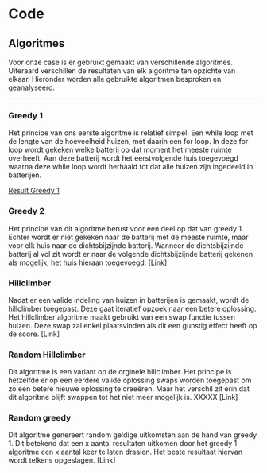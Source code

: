# Code
## Algoritmes
Voor onze case is er gebruikt gemaakt van verschillende algoritmes. Uiteraard
verschillen de resultaten van elk algoritme ten opzichte van elkaar.
Hieronder worden alle gebruikte algoritmen besproken en geanalyseerd.

---
### Greedy 1
Het principe van ons eerste algoritme is relatief simpel. Een while loop
met de lengte van de hoeveelheid huizen, met daarin een for loop. In deze
for loop wordt gekeken welke batterij op dat moment het meeste ruimte overheeft.
Aan deze batterij wordt het eerstvolgende huis toegevoegd waarna deze while loop
wordt herhaald tot dat alle huizen zijn ingedeeld in batterijen.

[Result Greedy 1](/resultaten/Images/Greedy1.png "Hyperlink")


### Greedy 2
Het principe van dit algoritme berust voor een deel op dat van greedy 1.
Echter wordt er niet gekeken naar de batterij met de meeste ruimte, maar voor
elk huis naar de dichtsbijzijnde batterij. Wanneer de dichtsbijzijnde batterij
al vol zit wordt er naar de volgende dichtsbijzijnde batterij gekenen als
mogelijk, het huis hieraan toegevoegd.
[Link]

### Hillclimber
Nadat er een valide indeling van huizen in batterijen is gemaakt, wordt de
hillclimber toegepast. Deze gaat iteratief opzoek naar een betere oplossing.
Het hillclimber algoritme maakt gebruikt van een swap functie tussen huizen.
Deze swap zal enkel plaatsvinden als dit een gunstig effect heeft op de score.
[Link]

### Random Hillclimber
Dit algoritme is een variant op de orginele hillclimber. Het principe
is hetzelfde er op een eerdere valide oplossing swaps worden toegepast om
zo een betere nieuwe oplossing te creeëren. Maar het verschil zit erin dat dit
algoritme blijft swappen tot het niet meer mogelijk is. XXXXX
[Link]

### Random greedy
Dit algoritme genereert random geldige uitkomsten aan de hand van greedy 1.
Dit betekend dat een x aantal resultaten uitkomen door het greedy 1 algoritme
een x aantal keer te laten draaien. Het beste resultaat hiervan wordt telkens
opgeslagen.
[Link]
